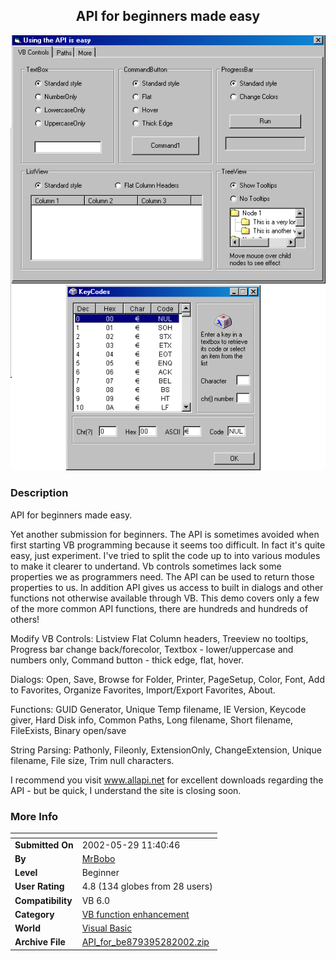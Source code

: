 ﻿<div align="center">

## API for beginners made easy

<img src="PIC20025282149581398.gif">
</div>

### Description

API for beginners made easy.

Yet another submission for beginners. The API is sometimes avoided when first starting VB programming because it seems too difficult. In fact it's quite easy, just experiment. I've tried to split the code up to into various modules to make it clearer to undertand. Vb controls sometimes lack some properties we as programmers need. The API can be used to return those properties to us. In addition API gives us access to built in dialogs and other functions not otherwise available through VB. This demo covers only a few of the more common API functions, there are hundreds and hundreds of others!

Modify VB Controls: Listview Flat Column headers, Treeview no tooltips, Progress bar change back/forecolor, Textbox - lower/uppercase and numbers only, Command button - thick edge, flat, hover.

Dialogs: Open, Save, Browse for Folder, Printer, PageSetup, Color, Font, Add to Favorites, Organize Favorites, Import/Export Favorites, About.

Functions: GUID Generator, Unique Temp filename, IE Version, Keycode giver, Hard Disk info, Common Paths, Long filename, Short filename, FileExists, Binary open/save

String Parsing: Pathonly, Fileonly, ExtensionOnly, ChangeExtension, Unique filename, File size, Trim null characters.

I recommend you visit www.allapi.net for excellent downloads regarding the API - but be quick, I understand the site is closing soon.
 
### More Info
 


<span>             |<span>
---                |---
**Submitted On**   |2002-05-29 11:40:46
**By**             |[MrBobo](https://github.com/Planet-Source-Code/PSCIndex/blob/master/ByAuthor/mrbobo.md)
**Level**          |Beginner
**User Rating**    |4.8 (134 globes from 28 users)
**Compatibility**  |VB 6\.0
**Category**       |[VB function enhancement](https://github.com/Planet-Source-Code/PSCIndex/blob/master/ByCategory/vb-function-enhancement__1-25.md)
**World**          |[Visual Basic](https://github.com/Planet-Source-Code/PSCIndex/blob/master/ByWorld/visual-basic.md)
**Archive File**   |[API\_for\_be879395282002\.zip](https://github.com/Planet-Source-Code/mrbobo-api-for-beginners-made-easy__1-35221/archive/master.zip)








